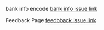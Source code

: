 bank info encode [bank info issue link](https://github.com/zuri-training/Qr_gen-Team_54-Repo/issues/33)

Feedback Page [feedbback issue link](https://github.com/zuri-training/Qr_gen-Team_54-Repo/issues/65)
